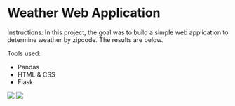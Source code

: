 <h1>Weather Web Application</h1>



Instructions: In this project, the goal was to build a simple web application to determine weather by zipcode. The results are below. 

Tools used:
<ul>
<li>Pandas</li> 
<li>HTML & CSS</li>
<li>Flask</li>
</ul>

![](img_1.jpg)
![](img_2.jpg)
